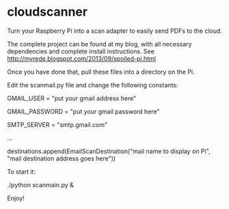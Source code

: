 cloudscanner
============

Turn your Raspberry Pi into a scan adapter to easily send PDFs to the cloud.

The complete project can be found at my blog, with all necessary dependencies and complete install instructions.  See http://myrede.blogspot.com/2013/09/spoiled-pi.html

Once you have done that, pull these files into a directory on the Pi.

Edit the scanmail.py file and change the following constants:

GMAIL_USER = "put your gmail address here"

GMAIL_PASSWORD = "put your gmail password here"

SMTP_SERVER = "smtp.gmail.com"

...

destinations.append(EmailScanDestination("mail name to display on Pi", "mail destination address goes here"))

To start it:

./python scanmain.py &

Enjoy!
